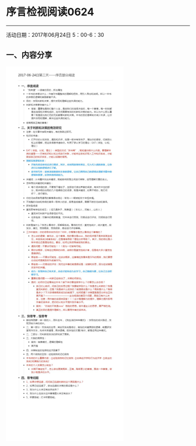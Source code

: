 # 序言检视阅读0624
**********
活动日期：2017年06月24日 5：00-6：30
## 一、内容分享

![](./_image/2017-06-24日第三天——序言部分阅读_爱奇艺.jpg)
